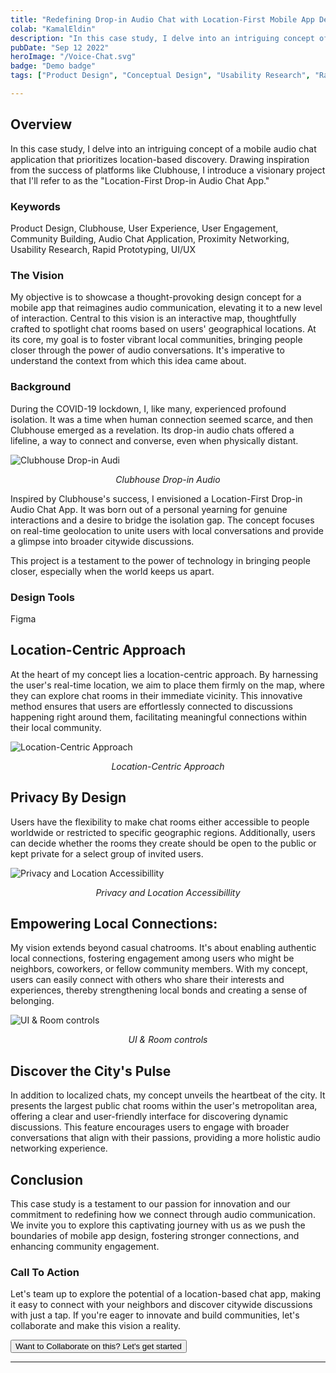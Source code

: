 ```yaml
---
title: "Redefining Drop-in Audio Chat with Location-First Mobile App Design - Concept"
colab: "KamalEldin"
description: "In this case study, I delve into an intriguing concept of a mobile audio chat application that prioritizes location-based discovery."
pubDate: "Sep 12 2022"
heroImage: "/Voice-Chat.svg"
badge: "Demo badge"
tags: ["Product Design", "Conceptual Design", "Usability Research", "Rapid Prototyping", "UI/UX"]

---
```


## Overview

In this case study, I delve into an intriguing concept of a mobile audio chat application that prioritizes location-based discovery. Drawing inspiration from the success of platforms like Clubhouse, I introduce a visionary project that I'll refer to as the "Location-First Drop-in Audio Chat App."


### Keywords

Product Design, Clubhouse, User Experience, User Engagement, Community Building, Audio Chat Application, Proximity Networking, Usability Research, Rapid Prototyping, UI/UX



### The Vision

My objective is to showcase a thought-provoking design concept for a mobile app that reimagines audio communication, elevating it to a new level of interaction. Central to this vision is an interactive map, thoughtfully crafted to spotlight chat rooms based on users' geographical locations. At its core, my goal is to foster vibrant local communities, bringing people closer through the power of audio conversations.
It's imperative to understand the context from which this idea came about. 


### Background

During the COVID-19 lockdown, I, like many, experienced profound isolation. It was a time when human connection seemed scarce, and then Clubhouse emerged as a revelation. Its drop-in audio chats offered a lifeline, a way to connect and converse, even when physically distant.

![Clubhouse Drop-in Audi](/Voicechatroom/club-house-app.png)
*<center>Clubhouse Drop-in Audio</center>*


Inspired by Clubhouse's success, I envisioned a Location-First Drop-in Audio Chat App. It was born out of a personal yearning for genuine interactions and a desire to bridge the isolation gap. The concept focuses on real-time geolocation to unite users with local conversations and provide a glimpse into broader citywide discussions.

This project is a testament to the power of technology in bringing people closer, especially when the world keeps us apart.


### Design Tools

Figma


## Location-Centric Approach

At the heart of my concept lies a location-centric approach. By harnessing the user's real-time location, we aim to place them firmly on the map, where they can explore chat rooms in their immediate vicinity. This innovative method ensures that users are effortlessly connected to discussions happening right around them, facilitating meaningful connections within their local community.

![Location-Centric Approach](/Voicechatroom/LocationVacinity.png)
*<center>Location-Centric Approach</center>*


## Privacy By Design

Users have the flexibility to make chat rooms either accessible to people worldwide or restricted to specific geographic regions. Additionally, users can decide whether the rooms they create should be open to the public or kept private for a select group of invited users.

![Privacy and Location Accessibillity](/Voicechatroom/PrivacyByDesign.png)
*<center>Privacy and Location Accessibillity</center>*


## Empowering Local Connections:

My vision extends beyond casual chatrooms. It's about enabling authentic local connections, fostering engagement among users who might be neighbors, coworkers, or fellow community members. With my concept, users can easily connect with others who share their interests and experiences, thereby strengthening local bonds and creating a sense of belonging.

![UI & Room controls](/Voicechatroom/ChatRooms.png)
*<center>UI & Room controls</center>*


## Discover the City's Pulse

In addition to localized chats, my concept unveils the heartbeat of the city. It presents the largest public chat rooms within the user's metropolitan area, offering a clear and user-friendly interface for discovering dynamic discussions. This feature encourages users to engage with broader conversations that align with their passions, providing a more holistic audio networking experience.

<!-- ![User Persona of targeted audience member](/post1/post1a.png) -->


## Conclusion

This case study is a testament to our passion for innovation and our commitment to redefining how we connect through audio communication. We invite you to explore this captivating journey with us as we push the boundaries of mobile app design, fostering stronger connections, and enhancing community engagement.

<!-- ![Colors & Typography of the Design system](/Voice chat room/club-house-app.png) -->


### Call To Action

Let's team up to explore the potential of a location-based chat app, making it easy to connect with your neighbors and discover citywide discussions with just a tap. If you're eager to innovate and build communities, let's collaborate and make this vision a reality.

<button class="bg-[#122447] hover:bg-gradient-to-r from-[#122447] to-[#B1BACC] text-white py-3 px-4 font-normal " onclick="window.location.href = 'mailto:ahmed@kamaleldin.com';">
           Want to Collaborate on this? <span class="font-semibold underline">Let's get started</span>
</button>  


---
